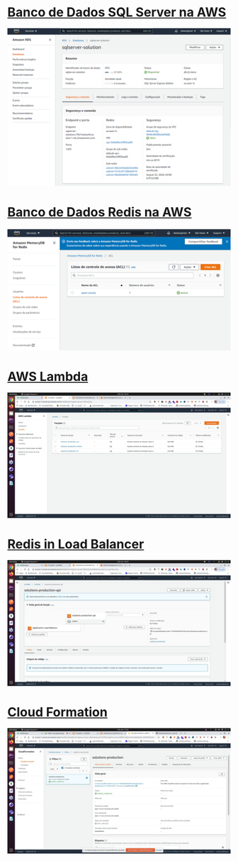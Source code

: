 # [Banco de Dados SQL Server na AWS](https://sa-east-1.console.aws.amazon.com/rds/home?region=sa-east-1#database:id=sqlserver-solution;is-cluster=false)

<img src="./sqlserver.png"></img>

# [Banco de Dados Redis na AWS](https://sa-east-1.console.aws.amazon.com/memorydb/home?region=sa-east-1#/acls)

<img src="./redis.png"></img>

# [AWS Lambda](https://sa-east-1.console.aws.amazon.com/lambda/home?region=sa-east-1#/functions)

<img src="./lambda.jpeg"></img>

# [Redis in Load Balancer](https://sa-east-1.console.aws.amazon.com/lambda/home?region=sa-east-1#/functions/solutions-production-api?tab=code)

<img src="./loadBalancer.jpeg"></img>

# [Cloud Formation](https://sa-east-1.console.aws.amazon.com/cloudformation/home?region=sa-east-1#/stacks?filteringStatus=active&filteringText=&viewNested=true&hideStacks=false)

<img src="./cloudFormation.jpeg"></img>

